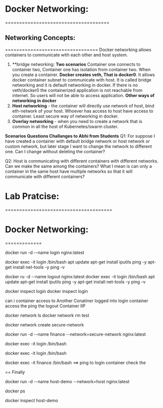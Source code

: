 # Docker Networking:
=====================================




## Networking Concepts:
=================================
Docker networking allows containers to communicate with each other and host system. 
1. **bridge networking: **Two scenarios**
Container one connects to container two,  Container one has isolation from container two. When you create a container. **Docker creates veth, That is docker0**. It allows docker container subnet to communicate with host. It is called bridge networking and it is default networking in docker. If there is no veth/docker0 the containerized application is not reachable from internet. So users will not be able to access application.
 **Other ways of networking in docker**
2. **Host networking** -  the container will directly use network of host, bind eth-network of your host.  Whoever has access to host have access to container. Least secure way of networking in docker.
3. **Overlay networking** -  when you need to create a network that is common in all the host of Kubernetes/swarm cluster.

**Scenarios Questions Challanges to Abhi from Students**
Q1: For suppose I have created a container with default bridge network or host network or custom network, but later stage I want to change the network to different one. Can I change without deleting the container?

Q2: Host is communicating with different containers with different networks. Can we make the same among the containers? What I mean is can only a container in the same host have multiple networks so that it will communicate with different containers?


# Lab Pratcise:
======================================

# Docker Networking:
=============

docker run -d --name login nginx:latest

docker exec -it login /bin/bash
apt update
apt-get install iputils ping -y
apt-get install net-tools -y
ping -v


docker ru -d --name logout nginx:latest
docker exec -it login /bin/bash
apt update
apt-get install iputils ping -y
apt-get install net-tools -y
ping -v

docker inspect login
docker inspect login

can i container access to Another Conatiner 
logged into login container access the ping the logout Container IIP

docker network ls
docker network rm test

docker network create secure-network

docker run -d --name finance --network=secure-network  nginx:latest


docker exec -it login /bin/bash


docker exec -it login /bin/bash

docker exec -it finance /bin/bash
==> ping to login container check the 

==
Finally

docker run -d --name host-demo --network=host nginx:latest

docker ps

docker inspect host-demo 



